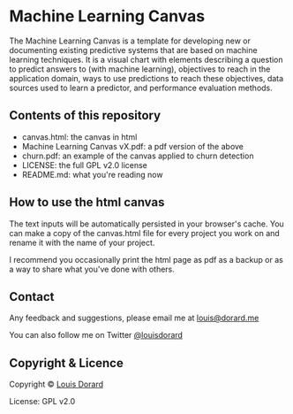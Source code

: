 # Machine Learning Canvas

The Machine Learning Canvas is a template for developing new or documenting existing predictive systems that are based on machine learning techniques. It is a visual chart with elements describing a question to predict answers to (with machine learning), objectives to reach in the application domain, ways to use predictions to reach these objectives, data sources used to learn a predictor, and performance evaluation methods.

## Contents of this repository

* canvas.html: the canvas in html
* Machine Learning Canvas vX.pdf: a pdf version of the above
* churn.pdf: an example of the canvas applied to churn detection
* LICENSE: the full GPL v2.0 license
* README.md: what you're reading now

## How to use the html canvas

The text inputs will be automatically persisted in your browser's cache. You can make a copy of the canvas.html file for every project you work on and rename it with the name of your project.

I recommend you occasionally print the html page as pdf as a backup or as a way to share what you've done with others.

## Contact

Any feedback and suggestions, please email me at louis@dorard.me

You can also follow me on Twitter [@louisdorard](http://twitter.com/louisdorard)

## Copyright & Licence

Copyright © [Louis Dorard](http://www.louisdorard.com/)

License: GPL v2.0
